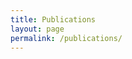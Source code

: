 ```yaml
---
title: Publications
layout: page
permalink: /publications/
---
```


<div id="publications"></div>

<script>
    function fetchPublications() {
        var orcidId = "0000-0001-6849-9088";
        var orcidEndpoint = "https://pub.orcid.org/v3.0/" + orcidId + "/works";
        var headers = new Headers({
            "Accept": "application/json"
        });

        fetch(orcidEndpoint, { headers: headers })
            .then(response => response.json())
            .then(data => {
                var publications = data["group"];
                var publicationList = document.getElementById("publications");

                publications.forEach(publication => {
                    var title = publication["work-summary"][0]["title"]["title"]["value"];
                    var workType = publication["work-summary"][0]["type"];
                    
                    // Check if external IDs exist and contain a DOI
                    if (publication["external-ids"] && 
                        publication["external-ids"]["external-id"] && 
                        publication["external-ids"]["external-id"].length > 0) {
                        
                        var doi = publication["external-ids"]["external-id"][0]["external-id-value"];
                        var crossciteEndpoint = `https://citation.crosscite.org/format?doi=${encodeURIComponent(doi)}&style=apa&lang=en-US`;
                        var proxyUrl = `https://api.allorigins.win/raw?url=${encodeURIComponent(crossciteEndpoint)}`;

                        fetch(proxyUrl)
                            .then(response => {
                                if (response.ok) {
                                    return response.text();
                                }
                                console.warn('Citation fetch failed for DOI:', doi);
                                throw new Error('DOI not found');
                            })
                            .then(citation => {
                                var highlightedCitation = citation.replace(/Uruñuela, E./g, '<span class="citation-me">Uruñuela, E.</span>');
                                // Replace the title with a bold case title
                                highlightedCitation = highlightedCitation.replace(title, `<strong style="font-style: normal">${title}</strong>`);
                                var publicationDiv = document.createElement("div");
                                publicationDiv.className = "publication";

                                var citationDiv = document.createElement("div");
                                citationDiv.className = "citation";
                                citationDiv.innerHTML = highlightedCitation.replace(/https:\/\/doi.org\/[^\s]+/g, '');
                                
                                // Append the work type if it is not "journal-article"
                                if (workType !== "journal-article") {
                                    var formattedWorkType = workType.split('-').map(word => word.charAt(0).toUpperCase() + word.slice(1)).join(' ');
                                    citationDiv.innerHTML += ` (${formattedWorkType}).`;
                                }
                                publicationDiv.appendChild(citationDiv);

                                var doiLink = document.createElement("a");
                                doiLink.href = "https://doi.org/" + doi;
                                doiLink.textContent = "https://doi.org/" + doi;
                                publicationDiv.appendChild(doiLink);

                                publicationList.appendChild(publicationDiv);
                            })
                            .catch(error => {
                                var publicationDiv = document.createElement("div");
                                publicationDiv.className = "publication";
                                var citationDiv = document.createElement("div");
                                citationDiv.className = "citation";
                                citationDiv.innerHTML = `<strong style="font-style: normal">${title}</strong>`;
                                // Append the work type if it is not "journal-article"
                                if (workType !== "journal-article") {
                                    var formattedWorkType = workType.split('-').map(word => word.charAt(0).toUpperCase() + word.slice(1)).join(' ');
                                    citationDiv.innerHTML += ` (${formattedWorkType}).`;
                                }
                                publicationDiv.appendChild(citationDiv);
                                var doiLink = document.createElement("a");
                                doiLink.href = "https://doi.org/" + doi;
                                doiLink.textContent = "https://doi.org/" + doi;
                                publicationDiv.appendChild(doiLink);
                                publicationList.appendChild(publicationDiv);
                            });
                    } else {
                        // Handle publications without DOI
                        var publicationDiv = document.createElement("div");
                        publicationDiv.className = "publication";
                        var citationDiv = document.createElement("div");
                        citationDiv.className = "citation";
                        citationDiv.innerHTML = `<strong style="font-style: normal">${title}</strong>`;
                        if (workType !== "journal-article") {
                            var formattedWorkType = workType.split('-').map(word => word.charAt(0).toUpperCase() + word.slice(1)).join(' ');
                            citationDiv.innerHTML += ` (${formattedWorkType}).`;
                        }
                        publicationDiv.appendChild(citationDiv);
                        publicationList.appendChild(publicationDiv);
                    }
                });
            });
    }

    fetchPublications();
</script>
